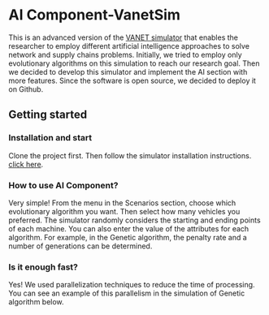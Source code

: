 # AI Component-VanetSim
This is an advanced version of the [VANET simulator](https://svs.informatik.uni-hamburg.de/vanet/index.html) that enables the researcher to employ different artificial intelligence approaches to solve network and supply chains problems. Initially, we tried to employ only evolutionary algorithms on this simulation to reach our research goal. Then we decided to develop this simulator and implement the AI ​​section with more features. Since the software is open source, we decided to deploy it on Github.
## Getting started
### Installation and start
Clone the project first. Then follow the simulator installation instructions. [click here](https://svs.informatik.uni-hamburg.de/vanet/index.html#).
### How to use AI Component?
Very simple! From the menu in the Scenarios section, choose which evolutionary algorithm you want. Then select how many vehicles you preferred. The simulator randomly considers the starting and ending points of each machine. You can also enter the value of the attributes for each algorithm. For example, in the Genetic algorithm, the penalty rate and a number of generations can be determined.
### Is it enough fast?
Yes! We used parallelization techniques to reduce the time of processing. You can see an example of this parallelism in the simulation of Genetic algorithm below. 
